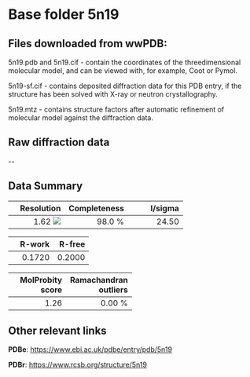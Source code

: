 # Base folder 5n19

## Files downloaded from wwPDB:

5n19.pdb and 5n19.cif - contain the coordinates of the threedimensional molecular model, and can be viewed with, for example, Coot or Pymol.

5n19-sf.cif - contains deposited diffraction data for this PDB entry, if the structure has been solved with X-ray or neutron crystallography.

5n19.mtz - contains structure factors after automatic refinement of molecular model against the diffraction data.

## Raw diffraction data

--<br> 

## Data Summary
|   | Resolution | Completeness| I/sigma |
|---|-------------:|----------------:|--------------:|
|   |1.62 ![](https://github.com/thorn-lab/coronavirus_structural_task_force/blob/master/outreach/ang.svg)|98.0  %|<img width=50/>24.50|

|   | **R-work**| **R-free**   
|---|-------------:|----------------:|           
||0.1720|0.2000|

|   |**MolProbity<br>score**| **Ramachandran<br>outliers** 
|---|-------------:|----------------:|
||1.26|0.00 %|

## Other relevant links 
**PDBe**:  https://www.ebi.ac.uk/pdbe/entry/pdb/5n19
 
**PDBr**: https://www.rcsb.org/structure/5n19 

